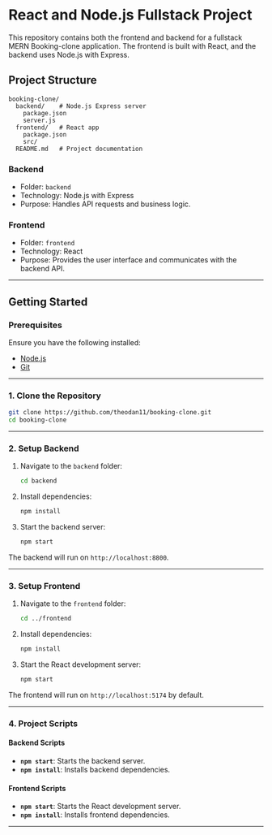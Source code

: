 # React and Node.js Fullstack Project

This repository contains both the frontend and backend for a fullstack MERN Booking-clone application. The frontend is built with React, and the backend uses Node.js with Express.

## Project Structure

```
booking-clone/
  backend/    # Node.js Express server
    package.json
    server.js
  frontend/   # React app
    package.json
    src/
  README.md   # Project documentation
```

### Backend
- Folder: `backend`
- Technology: Node.js with Express
- Purpose: Handles API requests and business logic.

### Frontend
- Folder: `frontend`
- Technology: React
- Purpose: Provides the user interface and communicates with the backend API.

---

## Getting Started

### Prerequisites
Ensure you have the following installed:
- [Node.js](https://nodejs.org/) 
- [Git](https://git-scm.com/)

---

### 1. Clone the Repository

```bash
git clone https://github.com/theodan11/booking-clone.git
cd booking-clone
```

---

### 2. Setup Backend

1. Navigate to the `backend` folder:

   ```bash
   cd backend
   ```

2. Install dependencies:

   ```bash
   npm install
   ```

3. Start the backend server:

   ```bash
   npm start
   ```

The backend will run on `http://localhost:8800`.

---

### 3. Setup Frontend

1. Navigate to the `frontend` folder:

   ```bash
   cd ../frontend
   ```

2. Install dependencies:

   ```bash
   npm install
   ```

3. Start the React development server:

   ```bash
   npm start
   ```

The frontend will run on `http://localhost:5174` by default.

---

### 4. Project Scripts

#### Backend Scripts
- **`npm start`**: Starts the backend server.
- **`npm install`**: Installs backend dependencies.

#### Frontend Scripts
- **`npm start`**: Starts the React development server.
- **`npm install`**: Installs frontend dependencies.

---

